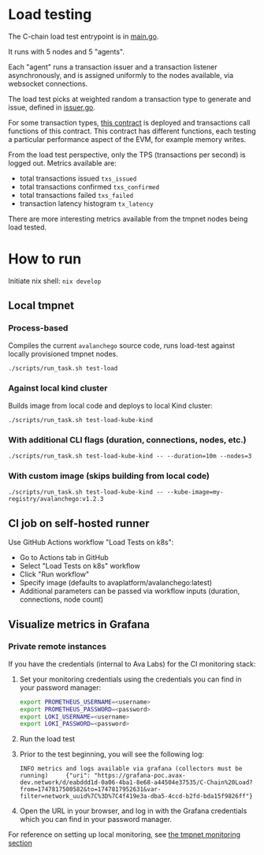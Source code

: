 # Load testing

The C-chain load test entrypoint is in [main.go](main/main.go).

It runs with 5 nodes and 5 "agents".

Each "agent" runs a transaction issuer and a transaction listener asynchronously,
and is assigned uniformly to the nodes available, via websocket connections.

The load test picks at weighted random a transaction type to generate and issue, defined in [issuer.go](issuer.go).

For some transaction types, [this contract](contracts/EVMLoadSimulator.sol) is deployed and transactions call functions of this contract. This contract has different functions, each testing a particular performance aspect of the EVM, for example memory writes.

From the load test perspective, only the TPS (transactions per second) is logged out. Metrics available are:

- total transactions issued `txs_issued`
- total transactions confirmed `txs_confirmed`
- total transactions failed `txs_failed`
- transaction latency histogram `tx_latency`

There are more interesting metrics available from the tmpnet nodes being load tested.

# How to run

Initiate nix shell: `nix develop`

## Local tmpnet

### Process-based
Compiles the current `avalanchego` source code, runs load-test against locally provisioned tmpnet nodes.

```bash
./scripts/run_task.sh test-load
```

### Against local kind cluster

Builds image from local code and deploys to local Kind cluster:

```shell
./scripts/run_task.sh test-load-kube-kind
```

### With additional CLI flags (duration, connections, nodes, etc.)
```shell
./scripts/run_task.sh test-load-kube-kind -- --duration=10m --nodes=3
```

### With custom image (skips building from local code)
```shell
./scripts/run_task.sh test-load-kube-kind -- --kube-image=my-registry/avalanchego:v1.2.3
```

## CI job on self-hosted runner

Use GitHub Actions workflow "Load Tests on k8s":
- Go to Actions tab in GitHub
- Select "Load Tests on k8s" workflow
- Click "Run workflow"
- Specify image (defaults to avaplatform/avalanchego:latest)
- Additional parameters can be passed via workflow inputs (duration, connections, node count)

## Visualize metrics in Grafana

### Private remote instances

If you have the credentials (internal to Ava Labs) for the CI monitoring stack:

1. Set your monitoring credentials using the credentials you can find in your password manager:

    ```bash
    export PROMETHEUS_USERNAME=<username>
    export PROMETHEUS_PASSWORD=<password>
    export LOKI_USERNAME=<username>
    export LOKI_PASSWORD=<password>
    ```
2. Run the load test

3. Prior to the test beginning, you will see the following log:

    ```log
    INFO metrics and logs available via grafana (collectors must be running)     {"uri": "https://grafana-poc.avax-dev.network/d/eabddd1d-0a06-4ba1-8e68-a44504e37535/C-Chain%20Load?from=1747817500582&to=1747817952631&var-filter=network_uuid%7C%3D%7C4f419e3a-dba5-4ccd-b2fd-bda15f9826ff"}
    ```

4. Open the URL in your browser, and log in with the Grafana credentials which you can find in your password manager.

For reference on setting up local monitoring, see [the tmpnet monitoring section](../../fixture/tmpnet/README.md#monitoring)
